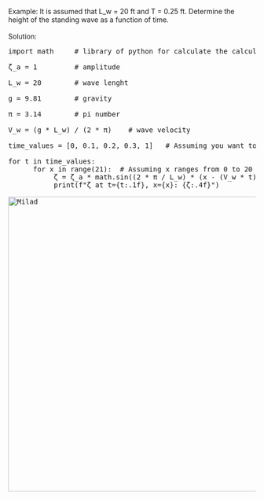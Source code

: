 Example: It is assumed that L_w = 20 ft and T = 0.25 ft. 
         Determine the height of the standing wave as a 
         function of time. <br />
<br />
Solution: 
    
<pre>import math     # library of python for calculate the calculation of below <br />
ζ_a = 1         # amplitude <br />
L_w = 20        # wave lenght <br />
g = 9.81        # gravity <br />
π = 3.14        # pi number <br />
V_w = (g * L_w) / (2 * π)    # wave velocity <br />
time_values = [0, 0.1, 0.2, 0.3, 1]   # Assuming you want to calculate ζ for specific time values <br />
for t in time_values:
      for x in range(21):  # Assuming x ranges from 0 to 20 
           ζ = ζ_a * math.sin((2 * π / L_w) * (x - (V_w * t)))
           print(f"ζ at t={t:.1f}, x={x}: {ζ:.4f}")

<image align="center" alt="Milad" width = "600" src="http://up44.ir/previews/c3c5f7dab58aa78702557eeb7517235e.jpg"> 
